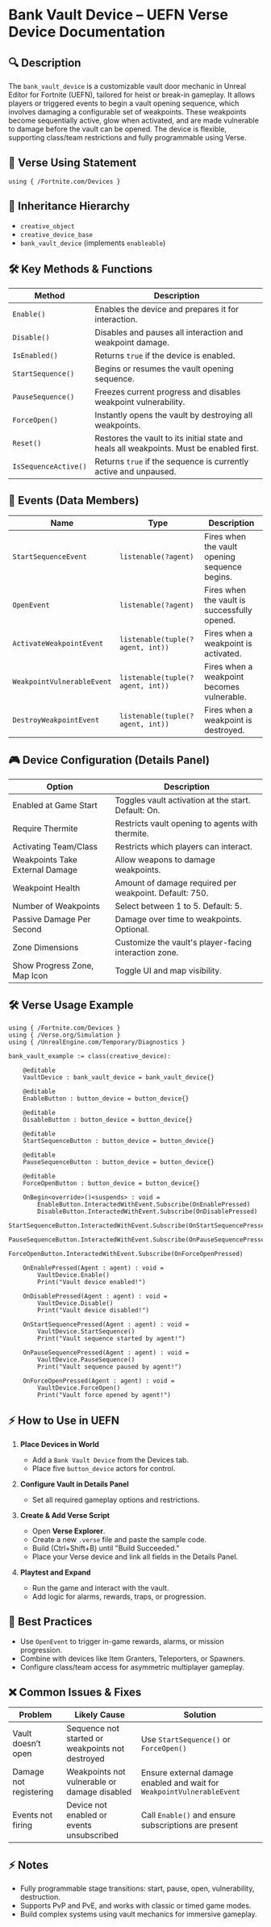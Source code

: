 # Bank Vault Device – UEFN Verse Device Documentation

## 🔍 Description
The `bank_vault_device` is a customizable vault door mechanic in Unreal Editor for Fortnite (UEFN), tailored for heist or break-in gameplay. It allows players or triggered events to begin a vault opening sequence, which involves damaging a configurable set of weakpoints. These weakpoints become sequentially active, glow when activated, and are made vulnerable to damage before the vault can be opened. The device is flexible, supporting class/team restrictions and fully programmable using Verse.

## 🧱 Verse Using Statement
```verse
using { /Fortnite.com/Devices }
```

## 🔗 Inheritance Hierarchy
- `creative_object`
- `creative_device_base`
- `bank_vault_device` (implements `enableable`)

## 🛠️ Key Methods & Functions
| Method | Description |
|--------|-------------|
| `Enable()` | Enables the device and prepares it for interaction. |
| `Disable()` | Disables and pauses all interaction and weakpoint damage. |
| `IsEnabled()` | Returns `true` if the device is enabled. |
| `StartSequence()` | Begins or resumes the vault opening sequence. |
| `PauseSequence()` | Freezes current progress and disables weakpoint vulnerability. |
| `ForceOpen()` | Instantly opens the vault by destroying all weakpoints. |
| `Reset()` | Restores the vault to its initial state and heals all weakpoints. Must be enabled first. |
| `IsSequenceActive()` | Returns `true` if the sequence is currently active and unpaused. |

## 🧹 Events (Data Members)
| Name | Type | Description |
|------|------|-------------|
| `StartSequenceEvent` | `listenable(?agent)` | Fires when the vault opening sequence begins. |
| `OpenEvent` | `listenable(?agent)` | Fires when the vault is successfully opened. |
| `ActivateWeakpointEvent` | `listenable(tuple(?agent, int))` | Fires when a weakpoint is activated. |
| `WeakpointVulnerableEvent` | `listenable(tuple(?agent, int))` | Fires when a weakpoint becomes vulnerable. |
| `DestroyWeakpointEvent` | `listenable(tuple(?agent, int))` | Fires when a weakpoint is destroyed. |

## 🎮 Device Configuration (Details Panel)
| Option | Description |
|--------|-------------|
| Enabled at Game Start | Toggles vault activation at the start. Default: On. |
| Require Thermite | Restricts vault opening to agents with thermite. |
| Activating Team/Class | Restricts which players can interact. |
| Weakpoints Take External Damage | Allow weapons to damage weakpoints. |
| Weakpoint Health | Amount of damage required per weakpoint. Default: 750. |
| Number of Weakpoints | Select between 1 to 5. Default: 5. |
| Passive Damage Per Second | Damage over time to weakpoints. Optional. |
| Zone Dimensions | Customize the vault's player-facing interaction zone. |
| Show Progress Zone, Map Icon | Toggle UI and map visibility. |

## 🛠️ Verse Usage Example
```verse
using { /Fortnite.com/Devices }
using { /Verse.org/Simulation }
using { /UnrealEngine.com/Temporary/Diagnostics }

bank_vault_example := class(creative_device):

    @editable
    VaultDevice : bank_vault_device = bank_vault_device{}

    @editable
    EnableButton : button_device = button_device{}

    @editable
    DisableButton : button_device = button_device{}

    @editable
    StartSequenceButton : button_device = button_device{}

    @editable
    PauseSequenceButton : button_device = button_device{}

    @editable
    ForceOpenButton : button_device = button_device{}

    OnBegin<override>()<suspends> : void =
        EnableButton.InteractedWithEvent.Subscribe(OnEnablePressed)
        DisableButton.InteractedWithEvent.Subscribe(OnDisablePressed)
        StartSequenceButton.InteractedWithEvent.Subscribe(OnStartSequencePressed)
        PauseSequenceButton.InteractedWithEvent.Subscribe(OnPauseSequencePressed)
        ForceOpenButton.InteractedWithEvent.Subscribe(OnForceOpenPressed)

    OnEnablePressed(Agent : agent) : void =
        VaultDevice.Enable()
        Print("Vault device enabled!")

    OnDisablePressed(Agent : agent) : void =
        VaultDevice.Disable()
        Print("Vault device disabled!")

    OnStartSequencePressed(Agent : agent) : void =
        VaultDevice.StartSequence()
        Print("Vault sequence started by agent!")

    OnPauseSequencePressed(Agent : agent) : void =
        VaultDevice.PauseSequence()
        Print("Vault sequence paused by agent!")

    OnForceOpenPressed(Agent : agent) : void =
        VaultDevice.ForceOpen()
        Print("Vault force opened by agent!")
```

## ⚡ How to Use in UEFN
1. **Place Devices in World**
   - Add a `Bank Vault Device` from the Devices tab.
   - Place five `button_device` actors for control.

2. **Configure Vault in Details Panel**
   - Set all required gameplay options and restrictions.

3. **Create & Add Verse Script**
   - Open **Verse Explorer**.
   - Create a new `.verse` file and paste the sample code.
   - Build (Ctrl+Shift+B) until "Build Succeeded."
   - Place your Verse device and link all fields in the Details Panel.

4. **Playtest and Expand**
   - Run the game and interact with the vault.
   - Add logic for alarms, rewards, traps, or progression.

## 🧠 Best Practices
- Use `OpenEvent` to trigger in-game rewards, alarms, or mission progression.
- Combine with devices like Item Granters, Teleporters, or Spawners.
- Configure class/team access for asymmetric multiplayer gameplay.

## ❌ Common Issues & Fixes
| Problem | Likely Cause | Solution |
|--------|---------------|----------|
| Vault doesn’t open | Sequence not started or weakpoints not destroyed | Use `StartSequence()` or `ForceOpen()` |
| Damage not registering | Weakpoints not vulnerable or damage disabled | Ensure external damage enabled and wait for `WeakpointVulnerableEvent` |
| Events not firing | Device not enabled or events unsubscribed | Call `Enable()` and ensure subscriptions are present |

## ⚡ Notes
- Fully programmable stage transitions: start, pause, open, vulnerability, destruction.
- Supports PvP and PvE, and works with classic or timed game modes.
- Build complex systems using vault mechanics for immersive gameplay.


